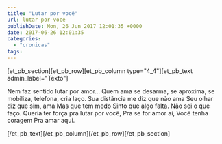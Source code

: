 ```yaml
---
title: "Lutar por você"
url: lutar-por-voce
publishDate: Mon, 26 Jun 2017 12:01:35 +0000
date: 2017-06-26 12:01:35
categories: 
  - "cronicas"
tags: 
---
```

[et_pb_section][et_pb_row][et_pb_column type="4_4"][et_pb_text admin_label="Texto"]

Nem faz sentido
lutar por amor...
Quem ama se desarma,
se aproxima,
se mobiliza,
telefona, cria laço.
Sua distância me diz que não ama
Seu olhar diz que sim, ama
Mas que tem medo
Sinto que algo falta.
Não sei o que faço.
Queria ter força pra lutar por você,
Pra se for amor aí,
Você tenha coragem
Pra amar aqui.

[/et_pb_text][/et_pb_column][/et_pb_row][/et_pb_section]
